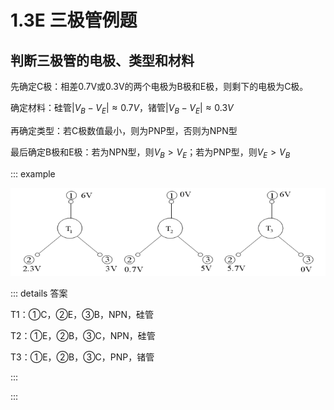 # 1.3E 三极管例题

## 判断三极管的电极、类型和材料

先确定C极：相差0.7V或0.3V的两个电极为B极和E极，则剩下的电极为C极。

确定材料：硅管$|V_B-V_E| \approx 0.7V$，锗管$|V_B-V_E| \approx 0.3V$

再确定类型：若C极数值最小，则为PNP型，否则为NPN型

最后确定B极和E极：若为NPN型，则$V_B>V_E$；若为PNP型，则$V_E>V_B$

::: example

![$medium 三极管判断电极类型材料](.\images\三极管判断电极类型材料.png)

::: details 答案

T1：①C，②E，③B，NPN，硅管

T2：①E，②B，③C，NPN，硅管

T3：①E，②B，③C，PNP，锗管

:::

:::